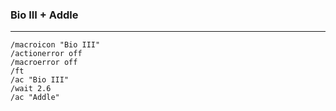 ### Bio III + Addle
---
```
/macroicon "Bio III"  
/actionerror off  
/macroerror off  
/ft  
/ac "Bio III"  
/wait 2.6
/ac "Addle"  
```